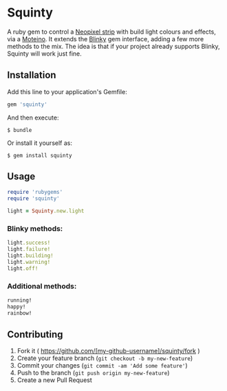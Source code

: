 # Squinty

A ruby gem to control a [Neopixel strip](http://www.adafruit.com/category/168) with build light colours and effects, via a [Moteino](http://lowpowerlab.com/moteino/). It extends the [Blinky](https://github.com/perryn/blinky) gem interface, adding a few more methods to the mix. The idea is that if your project already supports Blinky, Squinty will work just fine.

## Installation

Add this line to your application's Gemfile:

```ruby
gem 'squinty'
```

And then execute:

    $ bundle

Or install it yourself as:

    $ gem install squinty

## Usage

```ruby
require 'rubygems'
require 'squinty'

light = Squinty.new.light
```

### Blinky methods:

```ruby
light.success!
light.failure!
light.building!
light.warning!
light.off!
```

### Additional methods:

```ruby
running!
happy!
rainbow!
```

## Contributing

1. Fork it ( https://github.com/[my-github-username]/squinty/fork )
2. Create your feature branch (`git checkout -b my-new-feature`)
3. Commit your changes (`git commit -am 'Add some feature'`)
4. Push to the branch (`git push origin my-new-feature`)
5. Create a new Pull Request
